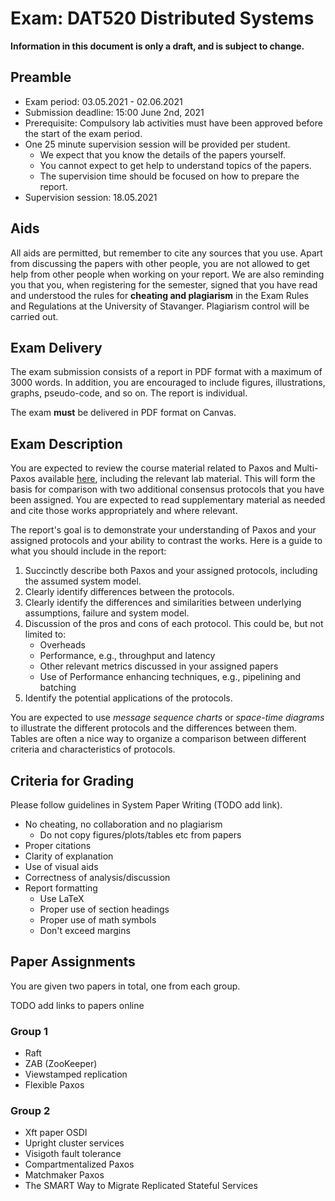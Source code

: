 # Exam: DAT520 Distributed Systems

**Information in this document is only a draft, and is subject to change.**

## Preamble

- Exam period: 03.05.2021 - 02.06.2021
- Submission deadline: 15:00 June 2nd, 2021
- Prerequisite: Compulsory lab activities must have been approved before the start of the exam period.
- One 25 minute supervision session will be provided per student.
  - We expect that you know the details of the papers yourself.
  - You cannot expect to get help to understand topics of the papers.
  - The supervision time should be focused on how to prepare the report.
- Supervision session: 18.05.2021

## Aids

All aids are permitted, but remember to cite any sources that you use.
Apart from discussing the papers with other people, you are not allowed to get help from other people when working on your report.
We are also reminding you that you, when registering for the semester, signed that you have read and understood the rules for **cheating and plagiarism** in the Exam Rules and Regulations at the University of Stavanger.
Plagiarism control will be carried out.

## Exam Delivery

The exam submission consists of a report in PDF format with a maximum of 3000 words.
In addition, you are encouraged to include figures, illustrations, graphs, pseudo-code, and so on.
The report is individual.

The exam **must** be delivered in PDF format on Canvas.

## Exam Description

You are expected to review the course material related to Paxos and Multi-Paxos available [here][1], including the relevant lab material.
This will form the basis for comparison with two additional consensus protocols that you have been assigned.
You are expected to read supplementary material as needed and cite those works appropriately and where relevant.

The report's goal is to demonstrate your understanding of Paxos and your assigned protocols and your ability to contrast the works.
Here is a guide to what you should include in the report:

1. Succinctly describe both Paxos and your assigned protocols, including the assumed system model.
2. Clearly identify differences between the protocols.
3. Clearly identify the differences and similarities between underlying assumptions, failure and system model.
4. Discussion of the pros and cons of each protocol. This could be, but not limited to:
   - Overheads
   - Performance, e.g., throughput and latency
   - Other relevant metrics discussed in your assigned papers
   - Use of Performance enhancing techniques, e.g., pipelining and batching
5. Identify the potential applications of the protocols.

You are expected to use *message sequence charts* or *space-time diagrams* to illustrate the different protocols and the differences between them.
Tables are often a nice way to organize a comparison between different criteria and characteristics of protocols.

## Criteria for Grading

Please follow guidelines in System Paper Writing (TODO add link).

- No cheating, no collaboration and no plagiarism
  - Do not copy figures/plots/tables etc from papers
- Proper citations
- Clarity of explanation
- Use of visual aids
- Correctness of analysis/discussion
- Report formatting
  - Use LaTeX
  - Proper use of section headings
  - Proper use of math symbols
  - Don't exceed margins

## Paper Assignments

You are given two papers in total, one from each group.

TODO add links to papers online

### Group 1

- Raft
- ZAB (ZooKeeper)
- Viewstamped replication
- Flexible Paxos

### Group 2

- Xft paper OSDI
- Upright cluster services
- Visigoth fault tolerance
- Compartmentalized Paxos
- Matchmaker Paxos
- The SMART Way to Migrate Replicated Stateful Services

[1]:https://github.com/dat520-2021/assignments/tree/master/lab4/resources
